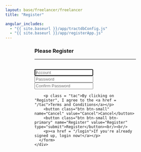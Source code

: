 ```yaml
---
layout: base/freelancer/freelancer
title: "Register"

angular_includes:
  - "{{ site.baseurl }}/app/tractdbConfig.js"
  - "{{ site.baseurl }}/app/registerApp.js"
---
```


<div ng-app="registerApp" ng-controller = "registerController">
  <div class = "container">
    <div class="wrapper">
	  <form ng-submit="submitRegisterForm()" id="registerForm" name="registerForm" class="form-signin">       
		<h3 class="form-signin-heading">Please Register</h3>
		<hr class="colorgraph"><br>
		<input class="form-control" name="account" placeholder="Account" autofocus="" required="" maxlength="20" ng-model="viewModel.account" /><br/>
		<input type="password" class="form-control" name="password" placeholder="Password" required="" maxlength="24" ng-model="viewModel.password" /><br/>  
        <input type="password" class="form-control" name="confirmPassword" placeholder="Confirm Password" required="" maxlength="24" ng-model="viewModel.confirmPassword" /><br/>  

        <p class = "tac">By clicking on "Register", I agree to the <a href = "/tac">Terms and Conditions</a></p>
        <button class="btn btn-small" name="Cancel" value="Cancel">Cancel</button> 
        <button class="btn btn-small btn-primary" name="Register" value="Register" type="submit">Register</button><br/><br/>
        <p><a href = "/login">If you're already signed up, login now!</a></p>
	  </form>	
	</div>
  </div>
  <style> 
    .wrapper {    
      margin-top: 20px;
      margin-bottom: 20px;
    }
    form {
      width: 320px;
      margin: 0 auto;
    }
    .btn-small {
      width:80px !important; 
      display: inline !important;
    }
    .tac {
      font-size: 10px;
    }
  </style>
</div>

